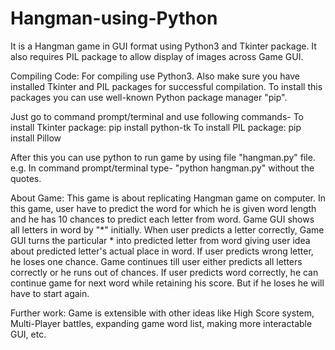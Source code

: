 # Hangman-using-Python
It is a Hangman game in GUI format using Python3 and Tkinter package.
It also requires PIL package to allow display of images across Game GUI.

Compiling Code:
  For compiling use Python3. Also make sure you have installed Tkinter and PIL packages for successful compilation.
  To install this packages you can use well-known Python package manager "pip".
  
  Just go to command prompt/terminal and use following commands-
  To install Tkinter package: pip install python-tk
  To install PIL package: pip install Pillow
  
  After this you can use python to run game by using file "hangman.py" file.
  e.g. In command prompt/terminal type- "python hangman.py" without the quotes.
  
About Game:
  This game is about replicating Hangman game on computer. In this game, user have to predict the word for which he is given word length and he has 10 chances to predict each letter from word. Game GUI shows all letters in word by "*" initially. When user predicts a letter correctly, Game GUI turns the particular * into predicted letter from word giving user idea about predicted letter's actual place in word. If user predicts wrong letter, he loses one chance. Game continues till user either predicts all letters correctly or he runs out of chances. If user predicts word correctly, he can continue game for next word while retaining his score. But if he loses he will have to start again.
  
Further work:
  Game is extensible with other ideas like High Score system, Multi-Player battles, expanding game word list, making more interactable GUI, etc.
